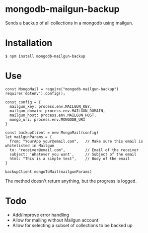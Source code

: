 # mongodb-mailgun-backup
Sends a backup of all collections in a mongodb using mailgun.

# Installation
```
$ npm install mongodb-mailgun-backup
```
# Use
```
const MongoMail = require("mongodb-mailgun-backup")
require('dotenv').config();

const config = {
  mailgun_key: process.env.MAILGUN_KEY,
  mailgun_domain: process.env.MAILGUN_DOMAIN,
  mailgun_host: process.env.MAILGUN_HOST,
  mongo_uri: process.env.MONGODB_URI
}

const backupClient = new MongoMail(config)
let mailgunParams = {
  from: "YourApp your@email.com",   // Make sure this email is whitelisted in Mailgun
  to: "receiver@email.com",         // Email of the receiver
  subject: 'Whatever you want',     // Subject of the email
  html: "This is a simple test",    // Body of the email
}

backupClient.mongoToMail(mailgunParams)
```
The method doesn't return anything, but the progress is logged.
# Todo
* Add/improve error handling
* Allow for mailing without Mailgun account
* Allow for selecting a subset of collections to be backed up